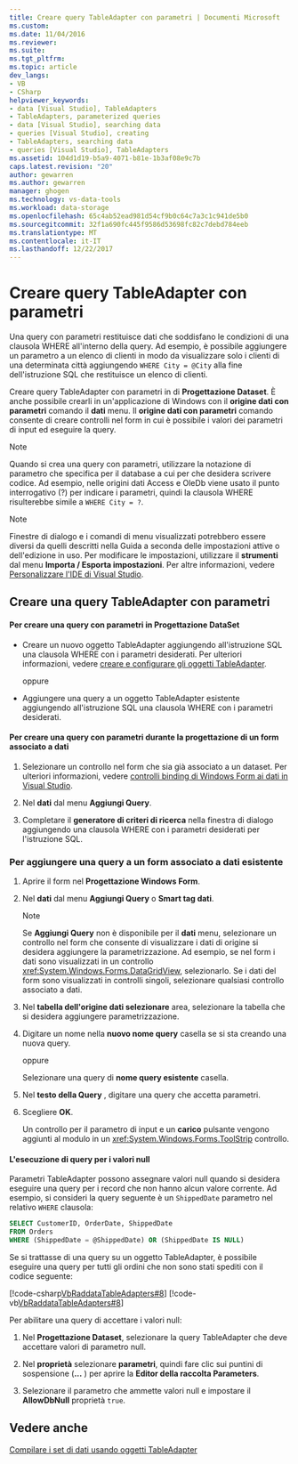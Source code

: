 ```yaml
---
title: Creare query TableAdapter con parametri | Documenti Microsoft
ms.custom: 
ms.date: 11/04/2016
ms.reviewer: 
ms.suite: 
ms.tgt_pltfrm: 
ms.topic: article
dev_langs:
- VB
- CSharp
helpviewer_keywords:
- data [Visual Studio], TableAdapters
- TableAdapters, parameterized queries
- data [Visual Studio], searching data
- queries [Visual Studio], creating
- TableAdapters, searching data
- queries [Visual Studio], TableAdapters
ms.assetid: 104d1d19-b5a9-4071-b81e-1b3af08e9c7b
caps.latest.revision: "20"
author: gewarren
ms.author: gewarren
manager: ghogen
ms.technology: vs-data-tools
ms.workload: data-storage
ms.openlocfilehash: 65c4ab52ead981d54cf9b0c64c7a3c1c941de5b0
ms.sourcegitcommit: 32f1a690fc445f9586d53698fc82c7debd784eeb
ms.translationtype: MT
ms.contentlocale: it-IT
ms.lasthandoff: 12/22/2017
---
```

# <a name="create-parameterized-tableadapter-queries"></a>Creare query TableAdapter con parametri
Una query con parametri restituisce dati che soddisfano le condizioni di una clausola WHERE all'interno della query. Ad esempio, è possibile aggiungere un parametro a un elenco di clienti in modo da visualizzare solo i clienti di una determinata città aggiungendo `WHERE City = @City` alla fine dell'istruzione SQL che restituisce un elenco di clienti.  
  
 Creare query TableAdapter con parametri in di **Progettazione Dataset**. È anche possibile crearli in un'applicazione di Windows con il **origine dati con parametri** comando il **dati** menu. Il **origine dati con parametri** comando consente di creare controlli nel form in cui è possibile i valori dei parametri di input ed eseguire la query.  
  
> [!NOTE]
>  Quando si crea una query con parametri, utilizzare la notazione di parametro che specifica per il database a cui per che desidera scrivere codice. Ad esempio, nelle origini dati Access e OleDb viene usato il punto interrogativo (?) per indicare i parametri, quindi la clausola WHERE risulterebbe simile a `WHERE City = ?`.  
  
> [!NOTE]
>  Finestre di dialogo e i comandi di menu visualizzati potrebbero essere diversi da quelli descritti nella Guida a seconda delle impostazioni attive o dell'edizione in uso. Per modificare le impostazioni, utilizzare il **strumenti** dal menu **Importa / Esporta impostazioni**. Per altre informazioni, vedere [Personalizzare l'IDE di Visual Studio](../ide/personalizing-the-visual-studio-ide.md).  
  
## <a name="create-a-parameterized-tableadapter-query"></a>Creare una query TableAdapter con parametri  
  
#### <a name="to-create-a-parameterized-query-in-the-dataset-designer"></a>Per creare una query con parametri in Progettazione DataSet  
  
-   Creare un nuovo oggetto TableAdapter aggiungendo all'istruzione SQL una clausola WHERE con i parametri desiderati. Per ulteriori informazioni, vedere [creare e configurare gli oggetti TableAdapter](../data-tools/create-and-configure-tableadapters.md).  
  
     oppure  
  
-   Aggiungere una query a un oggetto TableAdapter esistente aggiungendo all'istruzione SQL una clausola WHERE con i parametri desiderati.
  
#### <a name="to-create-a-parameterized-query-while-designing-a-data-bound-form"></a>Per creare una query con parametri durante la progettazione di un form associato a dati  
  
1.  Selezionare un controllo nel form che sia già associato a un dataset. Per ulteriori informazioni, vedere [controlli binding di Windows Form ai dati in Visual Studio](../data-tools/bind-windows-forms-controls-to-data-in-visual-studio.md).  
  
2.  Nel **dati** dal menu **Aggiungi Query**.  
  
3.  Completare il **generatore di criteri di ricerca** nella finestra di dialogo aggiungendo una clausola WHERE con i parametri desiderati per l'istruzione SQL.  
  
### <a name="to-add-a-query-to-an-existing-data-bound-form"></a>Per aggiungere una query a un form associato a dati esistente  
  
1.  Aprire il form nel **Progettazione Windows Form**.  
  
2.  Nel **dati** dal menu **Aggiungi Query** o **Smart tag dati**.  
  
    > [!NOTE]
    >  Se **Aggiungi Query** non è disponibile per il **dati** menu, selezionare un controllo nel form che consente di visualizzare i dati di origine si desidera aggiungere la parametrizzazione. Ad esempio, se nel form i dati sono visualizzati in un controllo <xref:System.Windows.Forms.DataGridView>, selezionarlo. Se i dati del form sono visualizzati in controlli singoli, selezionare qualsiasi controllo associato a dati.  
  
3.  Nel **tabella dell'origine dati selezionare** area, selezionare la tabella che si desidera aggiungere parametrizzazione.  
  
4.  Digitare un nome nella **nuovo nome query** casella se si sta creando una nuova query.  
  
     oppure  
  
     Selezionare una query di **nome query esistente** casella.  
  
5.  Nel **testo della Query** , digitare una query che accetta parametri.  
  
6.  Scegliere **OK**.  
  
     Un controllo per il parametro di input e un **carico** pulsante vengono aggiunti al modulo in un <xref:System.Windows.Forms.ToolStrip> controllo.  
  
#### <a name="querying-for-null-values"></a>L'esecuzione di query per i valori null  
Parametri TableAdapter possono assegnare valori null quando si desidera eseguire una query per i record che non hanno alcun valore corrente. Ad esempio, si consideri la query seguente è un `ShippedDate` parametro nel relativo `WHERE` clausola:  
  
 ```sql
SELECT CustomerID, OrderDate, ShippedDate  
FROM Orders  
WHERE (ShippedDate = @ShippedDate) OR (ShippedDate IS NULL)
```  
  
 Se si trattasse di una query su un oggetto TableAdapter, è possibile eseguire una query per tutti gli ordini che non sono stati spediti con il codice seguente:  
  
 [!code-csharp[VbRaddataTableAdapters#8](../data-tools/codesnippet/CSharp/create-parameterized-tableadapter-queries_1.cs)]
 [!code-vb[VbRaddataTableAdapters#8](../data-tools/codesnippet/VisualBasic/create-parameterized-tableadapter-queries_1.vb)]  

 Per abilitare una query di accettare i valori null:

1.  Nel **Progettazione Dataset**, selezionare la query TableAdapter che deve accettare valori di parametro null.  
  
2.  Nel **proprietà** selezionare **parametri**, quindi fare clic sui puntini di sospensione (**...** ) per aprire la **Editor della raccolta Parameters**.  
  
3.  Selezionare il parametro che ammette valori null e impostare il **AllowDbNull** proprietà `true`.  
  
## <a name="see-also"></a>Vedere anche  
 [Compilare i set di dati usando oggetti TableAdapter](../data-tools/fill-datasets-by-using-tableadapters.md)